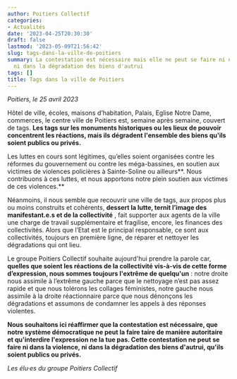 ```yaml
---
author: Poitiers Collectif
categories:
- Actualités
date: '2023-04-25T20:30:30'
draft: false
lastmod: '2023-05-09T21:56:42'
slug: tags-dans-la-ville-de-poitiers
summary: La contestation est nécessaire mais elle ne peut se faire ni dans la violence,
  ni dans la dégradation des biens d'autrui
tags: []
title: Tags dans la ville de Poitiers
---
```


_Poitiers, le 25 avril 2023_

Hôtel de ville, écoles, maisons d’habitation, Palais, Eglise Notre Dame, commerces, le centre ville de Poitiers est, semaine après semaine, couvert de tags. **Les tags sur les monuments historiques ou les lieux de pouvoir concentrent les réactions, mais ils dégradent l'ensemble des biens qu'ils soient publics ou privés.**

Les luttes en cours sont légitimes, qu’elles soient organisées contre les réformes du gouvernement ou contre les méga-bassines, en soutien aux victimes de violences policières à Sainte-Soline ou ailleurs**. Nous contribuons à ces luttes, et nous apportons notre plein soutien aux victimes de ces violences.**

Néanmoins, il nous semble que recouvrir une ville de tags, aux propos plus ou moins construits et cohérents, **dessert la lutte, ternit l’image des manifestant.e.s et de la collectivité** , fait supporter aux agents de la ville une charge de travail supplémentaire et fragilise, encore, les finances des collectivités. Alors que l’Etat est le principal responsable, ce sont aux collectivités, toujours en première ligne, de réparer et nettoyer les dégradations qui ont lieu. 

Le groupe Poitiers Collectif souhaite aujourd'hui prendre la parole car, **quelles que soient les réactions de la collectivité vis-à-vis de cette forme d’expression, nous sommes toujours l'extrême de quelqu'un** : notre droite nous assimile à l’extrême gauche parce que le nettoyage n’est pas assez rapide et que nous tolérons les collages féministes, notre gauche nous assimile à la droite réactionnaire parce que nous dénonçons les dégradations et assumons de condamner les appels à des réponses violentes.

**Nous souhaitons ici réaffirmer que la contestation est nécessaire, que notre système démocratique ne peut la faire taire de manière autoritaire et qu'interdire l'expression ne la tue pas. Cette contestation ne peut se faire ni dans la violence, ni dans la dégradation des biens d'autrui, qu'ils soient publics ou privés.**

_Les élu·es du groupe Poitiers Collectif_
